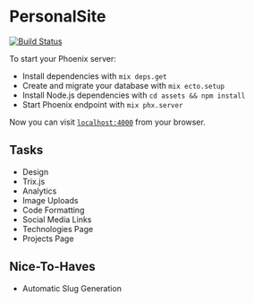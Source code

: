 # PersonalSite

[![Build Status](https://semaphoreci.com/api/v1/math3v/personal_site/branches/add-trixjs/badge.svg)](https://semaphoreci.com/math3v/personal_site)

To start your Phoenix server:

  * Install dependencies with `mix deps.get`
  * Create and migrate your database with `mix ecto.setup`
  * Install Node.js dependencies with `cd assets && npm install`
  * Start Phoenix endpoint with `mix phx.server`

Now you can visit [`localhost:4000`](http://localhost:4000) from your browser.

## Tasks

  * Design
  * Trix.js
  * Analytics
  * Image Uploads
  * Code Formatting
  * Social Media Links
  * Technologies Page
  * Projects Page

## Nice-To-Haves

  * Automatic Slug Generation

